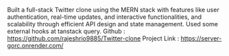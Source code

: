 Built a full-stack Twitter clone using the MERN stack with features like user authentication, real-time updates, and interactive functionalities, and scalability through efficient API design and state management.
Used some external hooks at tanstack query.
Github : https://github.com/rajeshrio9885/Twitter-clone
Project Link : https://server-gorc.onrender.com/
